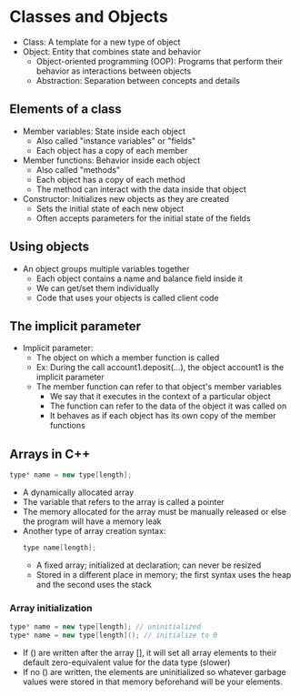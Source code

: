 # Classes and Objects

- Class: A template for a new type of object
- Object: Entity that combines state and behavior
  - Object-oriented programming (OOP): Programs that perform their behavior as interactions between objects
  - Abstraction: Separation between concepts and details

## Elements of a class

- Member variables: State inside each object
  - Also called "instance variables" or "fields"
  - Each object has a copy of each member
- Member functions: Behavior inside each object
  - Also called "methods"
  - Each object has a copy of each method
  - The method can interact with the data inside that object
- Constructor: Initializes new objects as they are created
  - Sets the initial state of each new object
  - Often accepts parameters for the initial state of the fields

## Using objects

- An object groups multiple variables together
  - Each object contains a name and balance field inside it
  - We can get/set them individually
  - Code that uses your objects is called client code

## The implicit parameter

- Implicit parameter:
  - The object on which a member function is called
  - Ex: During the call account1.deposit(...), the object account1 is the implicit parameter
  - The member function can refer to that object's member variables
    - We say that it executes in the context of a particular object
    - The function can refer to the data of the object it was called on
    - It behaves as if each object has its own copy of the member functions

## Arrays in C++

```c++
type* name = new type[length];
```

- A dynamically allocated array
- The variable that refers to the array is called a pointer
- The memory allocated for the array must be manually released or else the program will have a memory leak
- Another type of array creation syntax:
  ```cpp
  type name[length];
  ```
  - A fixed array; initialized at declaration; can never be resized
  - Stored in a different place in memory; the first syntax uses the heap and the second uses the stack

### Array initialization

```cpp
type* name = new type[length]; // uninitialized
type* name = new type[length](); // initialize to 0
```

- If () are written after the array [], it will set all array elements to their default zero-equivalent value for 
  the data type (slower)
- If no () are written, the elements are uninitialized so whatever garbage values were stored in that memory 
  beforehand will be your elements.